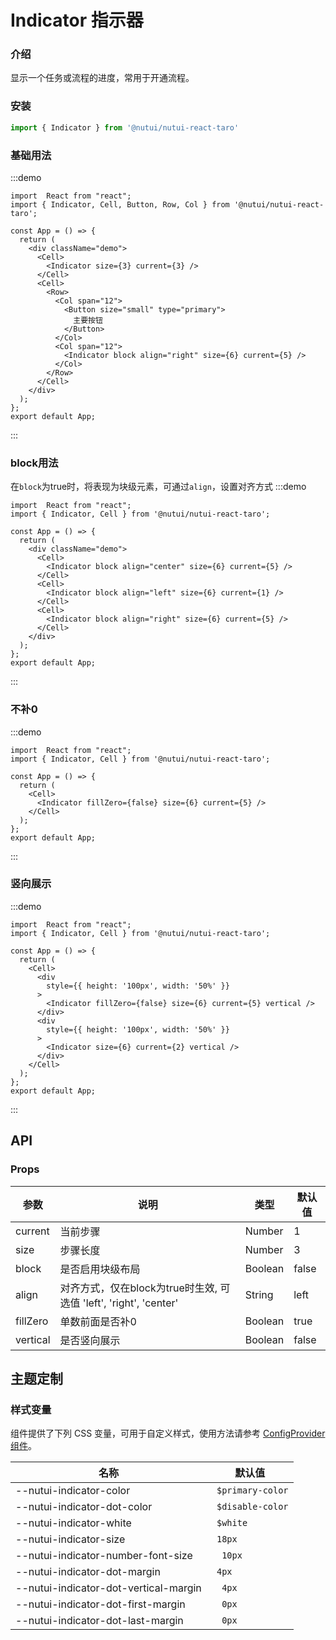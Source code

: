 # Indicator 指示器

### 介绍

显示一个任务或流程的进度，常用于开通流程。

### 安装

```javascript
import { Indicator } from '@nutui/nutui-react-taro'
```
### 基础用法
:::demo
```tsx
import  React from "react";
import { Indicator, Cell, Button, Row, Col } from '@nutui/nutui-react-taro';

const App = () => {
  return (
    <div className="demo">
      <Cell>
        <Indicator size={3} current={3} />
      </Cell>
      <Cell>
        <Row>
          <Col span="12">
            <Button size="small" type="primary">
              主要按钮
            </Button>
          </Col>
          <Col span="12">
            <Indicator block align="right" size={6} current={5} />
          </Col>
        </Row>
      </Cell>
    </div>
  );
};
export default App;
```
:::
### block用法
在`block`为true时，将表现为块级元素，可通过`align`，设置对齐方式
:::demo
```tsx
import  React from "react";
import { Indicator, Cell } from '@nutui/nutui-react-taro';

const App = () => {
  return (
    <div className="demo">
      <Cell>
        <Indicator block align="center" size={6} current={5} />
      </Cell>
      <Cell>
        <Indicator block align="left" size={6} current={1} />
      </Cell>
      <Cell>
        <Indicator block align="right" size={6} current={5} />
      </Cell>
    </div>
  );
};
export default App;
```
:::
### 不补0
:::demo
```tsx
import  React from "react";
import { Indicator, Cell } from '@nutui/nutui-react-taro';

const App = () => {
  return (
    <Cell>
      <Indicator fillZero={false} size={6} current={5} />
    </Cell>
  );
};
export default App;
```
:::
### 竖向展示
:::demo
```tsx
import  React from "react";
import { Indicator, Cell } from '@nutui/nutui-react-taro';

const App = () => {
  return (
    <Cell>
      <div 
        style={{ height: '100px', width: '50%' }} 
      >
        <Indicator fillZero={false} size={6} current={5} vertical />
      </div>
      <div 
        style={{ height: '100px', width: '50%' }} 
      >
        <Indicator size={6} current={2} vertical />
      </div>
    </Cell>
  );
};
export default App;
```
:::


## API

### Props

| 参数         | 说明                             | 类型   | 默认值           |
|--------------|----------------------------------|--------|------------------|
| current  | 当前步骤               | Number | 1              |
| size       | 步骤长度                         | Number | 3               |
| block | 是否启用块级布局     | Boolean | false |
| align | 对齐方式，仅在block为true时生效, 可选值 'left', 'right', 'center'| String | left |
| fillZero     | 单数前面是否补0                      | Boolean | true        |
| vertical | 是否竖向展示     | Boolean | false |


## 主题定制

### 样式变量

组件提供了下列 CSS 变量，可用于自定义样式，使用方法请参考 [ConfigProvider 组件](#/zh-CN/component/configprovider)。

| 名称 | 默认值 |
| --- | --- |
| --nutui-indicator-color | ` $primary-color` |
| --nutui-indicator-dot-color | ` $disable-color` |
| --nutui-indicator-white | ` $white` |
| --nutui-indicator-size | ` 18px` |
| --nutui-indicator-number-font-size | `  10px` |
| --nutui-indicator-dot-margin | ` 4px` |
| --nutui-indicator-dot-vertical-margin | `  4px` |
| --nutui-indicator-dot-first-margin | `  0px` |
| --nutui-indicator-dot-last-margin | `  0px` |
